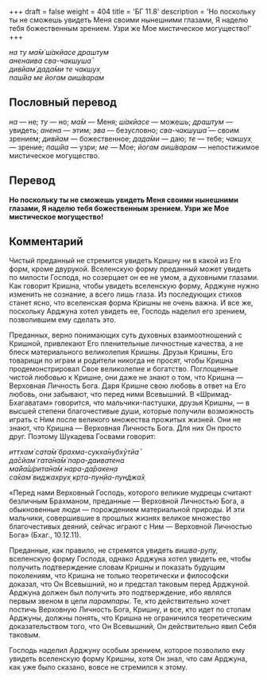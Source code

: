 +++
draft = false
weight = 404
title = 'БГ 11.8'
description = 'Но поскольку ты не сможешь увидеть Меня своими нынешними глазами, Я наделю тебя божественным зрением. Узри же Мое мистическое могущество!'
+++

_на ту ма̄м̇ ш́акйасе драшт̣ум  
аненаива сва-чакшуша̄  
дивйам̇ дада̄ми те чакшух̣  
паш́йа ме йогам аиш́варам_

## Пословный перевод

_на_ — не; _ту_ — но; _ма̄м_ — Меня; _ш́акйасе_ — можешь; _драшт̣ум_ — увидеть; _анена_ — этим; _эва_ — безусловно; _сва_\-_чакшуша̄_ — своим зрением; _дивйам_ — божественное; _дада̄ми_ — даю; _те_ — тебе; _чакшух̣_ — зрение; _паш́йа_ — узри; _ме_ — Мое; _йогам_ _аиш́варам_ — непостижимое мистическое могущество.

## Перевод

**Но поскольку ты не сможешь увидеть Меня своими нынешними глазами, Я наделю тебя божественным зрением. Узри же Мое мистическое могущество!**

## Комментарий

Чистый преданный не стремится увидеть Кришну ни в какой из Его форм, кроме двурукой. Вселенскую форму преданный может увидеть по милости Господа, но созерцает он ее не умом, а духовными глазами. Как говорит Кришна, чтобы увидеть вселенскую форму, Арджуне нужно изменить не сознание, а всего лишь глаза. Из последующих стихов станет ясно, что вселенская форма Кришны не очень важна. И все же, поскольку Арджуна хотел увидеть ее, Господь наделил его зрением, позволившим ему сделать это.

Преданных, верно понимающих суть духовных взаимоотношений с Кришной, привлекают Его пленительные личностные качества, а не блеск материального великолепия Кришны. Друзья Кришны, Его товарищи по играм и родители никогда не просят, чтобы Кришна продемонстрировал Свое великолепие и богатство. Поглощенные чистой любовью к Кришне, они даже не знают о том, что Кришна — Верховная Личность Бога. Даря Кришне свою любовь в ответ на Его любовь, они забывают, что перед ними Всевышний. В «Шримад-Бхагаватам» говорится, что мальчики-пастушки, друзья Кришны, — в высшей степени благочестивые души, которые получили возможность играть с Ним после великого множества прожитых жизней. Они не знают, что Кришна — Верховная Личность Бога. Для них Он просто друг. Поэтому Шукадева Госвами говорит:

_иттхам̇ сата̄м̇ брахма-сукха̄нубхӯтйа̄  
да̄сйам̇ гата̄на̄м̇ пара-даиватена  
ма̄йа̄ш́рита̄на̄м̇ нара-да̄ракен̣а  
са̄кам̇ виджахрух̣ кр̣та-пун̣йа-пун̃джа̄х̣_

«Перед нами Верховный Господь, которого великие мудрецы считают безличным Брахманом, преданные — Верховной Личностью Бога, а обыкновенные люди — порождением материальной природы. И эти мальчики, совершившие в прошлых жизнях великое множество благочестивых деяний, сейчас играют с Ним — Верховной Личностью Бога» (Бхаг., 10.12.11).

Преданные, как правило, не стремятся увидеть _вишва-рупу,_ вселенскую форму Господа, однако Арджуна хотел увидеть ее, чтобы получить подтверждение словам Кришны и показать будущим поколениям, что Кришна не только теоретически и философски доказал, что Он Всевышний, но и предстал таковым перед Арджуной. Арджуна должен был получить это подтверждение, ибо являлся первым звеном в цепи _парампары_. Те, кто действительно хочет постичь Верховную Личность Бога, Кришну, и все, кто идет по стопам Арджуны, должны понять, что Кришна не ограничился теоретическим доказательством того, что Он Всевышний, Он действительно явил Себя таковым.

Господь наделил Арджуну особым зрением, которое позволило ему увидеть вселенскую форму Кришны, хотя Он знал, что сам Арджуна, как уже было сказано, вовсе не стремился к этому.
